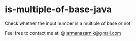 # is-multiple-of-base-java
Check whether the input number is a multiple of base or not

Feel free to contact me at:
@ armanazarnik@gmail.com

